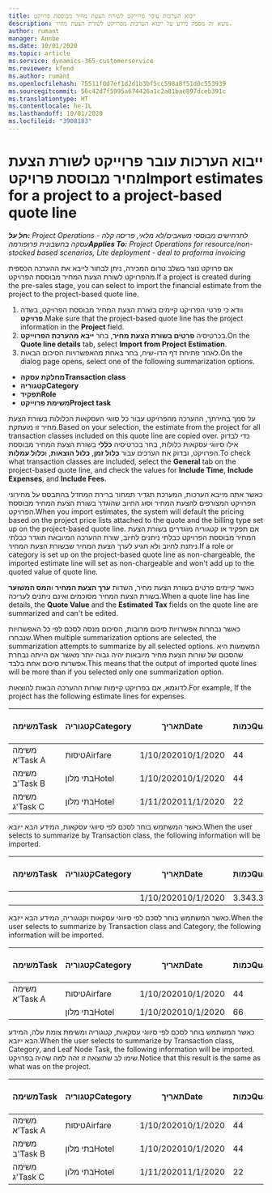 ```yaml
---
title: ייבוא הערכות עובר פרוייקט לשורת הצעת מחיר מבוססת פרויקט
description: נושא זה מספק מידע על ייבוא הערכות מפרויקט לשורת הצעת מחיר.
author: rumant
manager: Annbe
ms.date: 10/01/2020
ms.topic: article
ms.service: dynamics-365-customerservice
ms.reviewer: kfend
ms.author: rumant
ms.openlocfilehash: 75511f0d7ef1d2d1b3bf5cc598a8f51d0c553939
ms.sourcegitcommit: 56c42d7f5995a674426a1c2a81bae897dceb391c
ms.translationtype: HT
ms.contentlocale: he-IL
ms.lasthandoff: 10/01/2020
ms.locfileid: "3908183"
---
```

# <a name="import-estimates-for-a-project-to-a-project-based-quote-line"></a><span data-ttu-id="fda69-103">ייבוא הערכות עובר פרוייקט לשורת הצעת מחיר מבוססת פרויקט</span><span class="sxs-lookup"><span data-stu-id="fda69-103">Import estimates for a project to a project-based quote line</span></span>

<span data-ttu-id="fda69-104">_**חל על:** Project Operations לתרחישים מבוססי משאבים/לא מלאי, פריסה קלה - עסקה בחשבונית פרופורמה_</span><span class="sxs-lookup"><span data-stu-id="fda69-104">_**Applies To:** Project Operations for resource/non-stocked based scenarios, Lite deployment - deal to proforma invoicing_</span></span>


<span data-ttu-id="fda69-105">אם פרויקט נוצר בשלב טרום המכירה, ניתן לבחור לייבא את ההערכה הכספית מהפרויקט לשורת הצעת המחיר מבוססת הפרויקט.</span><span class="sxs-lookup"><span data-stu-id="fda69-105">If a project is created during the pre-sales stage, you can select to import the financial estimate from the project to the project-based quote line.</span></span>

1. <span data-ttu-id="fda69-106">וודא כי פרטי הפרויקט קיימים בשורת הצעת המחיר מבוססת הפרויקט, בשדה **פרויקט**.</span><span class="sxs-lookup"><span data-stu-id="fda69-106">Make sure that the project-based quote line has the project information in the **Project** field.</span></span>
2. <span data-ttu-id="fda69-107">בכרטיסיה **פרטים בשורת הצעת מחיר**, בחר **ייבא מהערכת הפרוייקט**.</span><span class="sxs-lookup"><span data-stu-id="fda69-107">On the **Quote line details** tab, select **Import from Project Estimation**.</span></span>
3. <span data-ttu-id="fda69-108">לאחר פתיחת דף הדו-שיח, בחר באחת מהאפשרויות הסיכום הבאות.</span><span class="sxs-lookup"><span data-stu-id="fda69-108">On the dialog page opens, select one of the following summarization options.</span></span>

  - <span data-ttu-id="fda69-109">**מחלקת עסקה**</span><span class="sxs-lookup"><span data-stu-id="fda69-109">**Transaction class**</span></span>
  - <span data-ttu-id="fda69-110">**קטגוריה**</span><span class="sxs-lookup"><span data-stu-id="fda69-110">**Category**</span></span>
  - <span data-ttu-id="fda69-111">**תפקיד**</span><span class="sxs-lookup"><span data-stu-id="fda69-111">**Role**</span></span> 
  - <span data-ttu-id="fda69-112">**משימת פרוייקט**</span><span class="sxs-lookup"><span data-stu-id="fda69-112">**Project task**</span></span>

<span data-ttu-id="fda69-113">על סמך בחירתך, ההערכה מהפרויקט עבור כל סווגי העסקאות הכלולות בשורת הצעת מחיר זו מועתקת.</span><span class="sxs-lookup"><span data-stu-id="fda69-113">Based on your selection, the estimate from the project for all transaction classes included on this quote line are copied over.</span></span> <span data-ttu-id="fda69-114">כדי לבדוק אילו סיווגי עסקאות כלולות, בחר בכרטיסיה **כללי** בשורת הצעת המחיר מבוססת הפרויקט, ובדוק את הערכים עבור **כלול זמן**, **כלול הוצאות**, ו**כלול עמלות**.</span><span class="sxs-lookup"><span data-stu-id="fda69-114">To check what transaction classes are included, select the **General** tab on the project-based quote line, and check the values for **Include Time**, **Include Expenses**, and **Include Fees**.</span></span>

<span data-ttu-id="fda69-115">כאשר אתה מייבא הערכות, המערכת תגדיר תמחור ברירת המחדל בהתבסס על מחירוני הפרויקט המצורפים להצעת המחיר וסוג החיוב שהוגדר בשורת הצעת המחיר מבוססת הפרויקט.</span><span class="sxs-lookup"><span data-stu-id="fda69-115">When you import estimates, the system will default the pricing based on the project price lists attached to the quote and the billing type set up on the project-based quote line.</span></span> <span data-ttu-id="fda69-116">אם תפקיד או קטגוריה מוגדרים בשורת הצעת המחיר מבוססת הפרויקט כבלתי ניתנים לחיוב, שורת ההערכה המיובאת תוגדר כבלתי ניתנת לחיוב ולא תגיע לערך הצעת המחיר שבשורת הצעת המחיר.</span><span class="sxs-lookup"><span data-stu-id="fda69-116">If a role or category is set up on the project-based quote line as non-chargeable, the imported estimate line will set as non-chargeable and won't add up to the quoted value of quote line.</span></span>

<span data-ttu-id="fda69-117">כאשר קיימים פרטים בשורת הצעת מחיר, השדות **ערך הצעת המחיר** ו**המס המשוער** בשורת הצעת המחיר מסוכמים ואינם ניתנים לעריכה.</span><span class="sxs-lookup"><span data-stu-id="fda69-117">When a quote line has line details, the **Quote Value** and the **Estimated Tax** fields on the quote line are summarized and can't be edited.</span></span>

<span data-ttu-id="fda69-118">כאשר נבחרות אפשרויות סיכום מרובות, הסיכום מנסה לסכם לפי כל האפשרויות שנבחרו.</span><span class="sxs-lookup"><span data-stu-id="fda69-118">When multiple summarization options are selected, the summarization attempts to summarize by all selected options.</span></span> <span data-ttu-id="fda69-119">המשמעות היא שהסכום של שורות הצעת מחיר מיובאות יהיה גבוה יותר מאשר אם הייתה נבחרת אפשרות סיכום אחת בלבד.</span><span class="sxs-lookup"><span data-stu-id="fda69-119">This means that the output of imported quote lines will be more than if you selected only one summarization option.</span></span>

<span data-ttu-id="fda69-120">לדוגמא, אם בפרויקט קיימות שורות ההערכה הבאות להוצאות.</span><span class="sxs-lookup"><span data-stu-id="fda69-120">For example, If the project has the following estimate lines for expenses.</span></span>

| <span data-ttu-id="fda69-121">משימה</span><span class="sxs-lookup"><span data-stu-id="fda69-121">Task</span></span> | <span data-ttu-id="fda69-122">קטגוריה</span><span class="sxs-lookup"><span data-stu-id="fda69-122">Category</span></span> | <span data-ttu-id="fda69-123">תאריך</span><span class="sxs-lookup"><span data-stu-id="fda69-123">Date</span></span> | <span data-ttu-id="fda69-124">כמות</span><span class="sxs-lookup"><span data-stu-id="fda69-124">Quantity</span></span> | <span data-ttu-id="fda69-125">מחיר יחידה</span><span class="sxs-lookup"><span data-stu-id="fda69-125">Unit price</span></span> | <span data-ttu-id="fda69-126">סכום</span><span class="sxs-lookup"><span data-stu-id="fda69-126">Amount</span></span> |
| --- | --- | --- | --- | --- | --- |
| <span data-ttu-id="fda69-127">משימה א'</span><span class="sxs-lookup"><span data-stu-id="fda69-127">Task A</span></span> | <span data-ttu-id="fda69-128">טיסות</span><span class="sxs-lookup"><span data-stu-id="fda69-128">Airfare</span></span> | <span data-ttu-id="fda69-129">1/10/2020</span><span class="sxs-lookup"><span data-stu-id="fda69-129">10/1/2020</span></span> | <span data-ttu-id="fda69-130">4</span><span class="sxs-lookup"><span data-stu-id="fda69-130">4</span></span> | <span data-ttu-id="fda69-131">400</span><span class="sxs-lookup"><span data-stu-id="fda69-131">400</span></span> | <span data-ttu-id="fda69-132">1600</span><span class="sxs-lookup"><span data-stu-id="fda69-132">1600</span></span> |
| <span data-ttu-id="fda69-133">משימה ב'</span><span class="sxs-lookup"><span data-stu-id="fda69-133">Task B</span></span> | <span data-ttu-id="fda69-134">בתי מלון</span><span class="sxs-lookup"><span data-stu-id="fda69-134">Hotel</span></span> | <span data-ttu-id="fda69-135">1/10/2020</span><span class="sxs-lookup"><span data-stu-id="fda69-135">10/1/2020</span></span> | <span data-ttu-id="fda69-136">4</span><span class="sxs-lookup"><span data-stu-id="fda69-136">4</span></span> | <span data-ttu-id="fda69-137">200</span><span class="sxs-lookup"><span data-stu-id="fda69-137">200</span></span> | <span data-ttu-id="fda69-138">800</span><span class="sxs-lookup"><span data-stu-id="fda69-138">800</span></span> |
| <span data-ttu-id="fda69-139">משימה ג'</span><span class="sxs-lookup"><span data-stu-id="fda69-139">Task C</span></span> | <span data-ttu-id="fda69-140">בתי מלון</span><span class="sxs-lookup"><span data-stu-id="fda69-140">Hotel</span></span> | <span data-ttu-id="fda69-141">1/11/2020</span><span class="sxs-lookup"><span data-stu-id="fda69-141">11/1/2020</span></span> | <span data-ttu-id="fda69-142">2</span><span class="sxs-lookup"><span data-stu-id="fda69-142">2</span></span> | <span data-ttu-id="fda69-143">200</span><span class="sxs-lookup"><span data-stu-id="fda69-143">200</span></span> | <span data-ttu-id="fda69-144">400</span><span class="sxs-lookup"><span data-stu-id="fda69-144">400</span></span> |

<span data-ttu-id="fda69-145">כאשר המשתמש בוחר לסכם לפי סיווגי עסקאות, המידע הבא ייובא.</span><span class="sxs-lookup"><span data-stu-id="fda69-145">When the user selects to summarize by Transaction class, the following information will be imported.</span></span>

| <span data-ttu-id="fda69-146">משימה</span><span class="sxs-lookup"><span data-stu-id="fda69-146">Task</span></span> | <span data-ttu-id="fda69-147">קטגוריה</span><span class="sxs-lookup"><span data-stu-id="fda69-147">Category</span></span> | <span data-ttu-id="fda69-148">תאריך</span><span class="sxs-lookup"><span data-stu-id="fda69-148">Date</span></span> | <span data-ttu-id="fda69-149">כמות</span><span class="sxs-lookup"><span data-stu-id="fda69-149">Quantity</span></span> | <span data-ttu-id="fda69-150">מחיר יחידה</span><span class="sxs-lookup"><span data-stu-id="fda69-150">Unit price</span></span> | <span data-ttu-id="fda69-151">סכום</span><span class="sxs-lookup"><span data-stu-id="fda69-151">Amount</span></span> |
| --- | --- | --- | --- | --- | --- |
| | | <span data-ttu-id="fda69-152">1/10/2020</span><span class="sxs-lookup"><span data-stu-id="fda69-152">10/1/2020</span></span> | <span data-ttu-id="fda69-153">3.34</span><span class="sxs-lookup"><span data-stu-id="fda69-153">3.34</span></span> | <span data-ttu-id="fda69-154">840</span><span class="sxs-lookup"><span data-stu-id="fda69-154">840</span></span> | <span data-ttu-id="fda69-155">2800</span><span class="sxs-lookup"><span data-stu-id="fda69-155">2800</span></span> |

<span data-ttu-id="fda69-156">כאשר המשתמש בוחר לסכם לפי סיווגי עסקאות וקטגוריה, המידע הבא ייובא.</span><span class="sxs-lookup"><span data-stu-id="fda69-156">When the user selects to summarize by Transaction class and Category, the following information will be imported.</span></span>

| <span data-ttu-id="fda69-157">משימה</span><span class="sxs-lookup"><span data-stu-id="fda69-157">Task</span></span> | <span data-ttu-id="fda69-158">קטגוריה</span><span class="sxs-lookup"><span data-stu-id="fda69-158">Category</span></span> | <span data-ttu-id="fda69-159">תאריך</span><span class="sxs-lookup"><span data-stu-id="fda69-159">Date</span></span> | <span data-ttu-id="fda69-160">כמות</span><span class="sxs-lookup"><span data-stu-id="fda69-160">Quantity</span></span> | <span data-ttu-id="fda69-161">מחיר יחידה</span><span class="sxs-lookup"><span data-stu-id="fda69-161">Unit price</span></span> | <span data-ttu-id="fda69-162">סכום</span><span class="sxs-lookup"><span data-stu-id="fda69-162">Amount</span></span> |
| --- | --- | --- | --- | --- | --- |
| <span data-ttu-id="fda69-163">משימה א'</span><span class="sxs-lookup"><span data-stu-id="fda69-163">Task A</span></span> | <span data-ttu-id="fda69-164">טיסות</span><span class="sxs-lookup"><span data-stu-id="fda69-164">Airfare</span></span> | <span data-ttu-id="fda69-165">1/10/2020</span><span class="sxs-lookup"><span data-stu-id="fda69-165">10/1/2020</span></span> | <span data-ttu-id="fda69-166">4</span><span class="sxs-lookup"><span data-stu-id="fda69-166">4</span></span> | <span data-ttu-id="fda69-167">400</span><span class="sxs-lookup"><span data-stu-id="fda69-167">400</span></span> | <span data-ttu-id="fda69-168">1600</span><span class="sxs-lookup"><span data-stu-id="fda69-168">1600</span></span> |
| | <span data-ttu-id="fda69-169">בתי מלון</span><span class="sxs-lookup"><span data-stu-id="fda69-169">Hotel</span></span> | <span data-ttu-id="fda69-170">1/10/2020</span><span class="sxs-lookup"><span data-stu-id="fda69-170">10/1/2020</span></span> | <span data-ttu-id="fda69-171">6</span><span class="sxs-lookup"><span data-stu-id="fda69-171">6</span></span> | <span data-ttu-id="fda69-172">200</span><span class="sxs-lookup"><span data-stu-id="fda69-172">200</span></span> | <span data-ttu-id="fda69-173">1200</span><span class="sxs-lookup"><span data-stu-id="fda69-173">1200</span></span> |

<span data-ttu-id="fda69-174">כאשר המשתמש בוחר לסכם לפי סיווגי עסקאות, קטגוריה ומשימת צומת עלה, המידע הבא ייובא.</span><span class="sxs-lookup"><span data-stu-id="fda69-174">When the user selects to summarize by Transaction class, Category, and Leaf Node Task, the following information will be imported.</span></span> <span data-ttu-id="fda69-175">שימו לב שתוצאה זו זהה למה שהיה בפרויקט.</span><span class="sxs-lookup"><span data-stu-id="fda69-175">Notice that this result is the same as what was on the project.</span></span>

| <span data-ttu-id="fda69-176">משימה</span><span class="sxs-lookup"><span data-stu-id="fda69-176">Task</span></span> | <span data-ttu-id="fda69-177">קטגוריה</span><span class="sxs-lookup"><span data-stu-id="fda69-177">Category</span></span> | <span data-ttu-id="fda69-178">תאריך</span><span class="sxs-lookup"><span data-stu-id="fda69-178">Date</span></span> | <span data-ttu-id="fda69-179">כמות</span><span class="sxs-lookup"><span data-stu-id="fda69-179">Quantity</span></span> | <span data-ttu-id="fda69-180">מחיר יחידה</span><span class="sxs-lookup"><span data-stu-id="fda69-180">Unit price</span></span> | <span data-ttu-id="fda69-181">סכום</span><span class="sxs-lookup"><span data-stu-id="fda69-181">Amount</span></span> |
| --- | --- | --- | --- | --- | --- |
| <span data-ttu-id="fda69-182">משימה א'</span><span class="sxs-lookup"><span data-stu-id="fda69-182">Task A</span></span> | <span data-ttu-id="fda69-183">טיסות</span><span class="sxs-lookup"><span data-stu-id="fda69-183">Airfare</span></span> | <span data-ttu-id="fda69-184">1/10/2020</span><span class="sxs-lookup"><span data-stu-id="fda69-184">10/1/2020</span></span> | <span data-ttu-id="fda69-185">4</span><span class="sxs-lookup"><span data-stu-id="fda69-185">4</span></span> | <span data-ttu-id="fda69-186">400</span><span class="sxs-lookup"><span data-stu-id="fda69-186">400</span></span> | <span data-ttu-id="fda69-187">1600</span><span class="sxs-lookup"><span data-stu-id="fda69-187">1600</span></span> |
| <span data-ttu-id="fda69-188">משימה ב'</span><span class="sxs-lookup"><span data-stu-id="fda69-188">Task B</span></span> | <span data-ttu-id="fda69-189">בתי מלון</span><span class="sxs-lookup"><span data-stu-id="fda69-189">Hotel</span></span> | <span data-ttu-id="fda69-190">1/10/2020</span><span class="sxs-lookup"><span data-stu-id="fda69-190">10/1/2020</span></span> | <span data-ttu-id="fda69-191">4</span><span class="sxs-lookup"><span data-stu-id="fda69-191">4</span></span> | <span data-ttu-id="fda69-192">200</span><span class="sxs-lookup"><span data-stu-id="fda69-192">200</span></span> | <span data-ttu-id="fda69-193">800</span><span class="sxs-lookup"><span data-stu-id="fda69-193">800</span></span> |
| <span data-ttu-id="fda69-194">משימה ג'</span><span class="sxs-lookup"><span data-stu-id="fda69-194">Task C</span></span> | <span data-ttu-id="fda69-195">בתי מלון</span><span class="sxs-lookup"><span data-stu-id="fda69-195">Hotel</span></span> | <span data-ttu-id="fda69-196">1/11/2020</span><span class="sxs-lookup"><span data-stu-id="fda69-196">11/1/2020</span></span> | <span data-ttu-id="fda69-197">2</span><span class="sxs-lookup"><span data-stu-id="fda69-197">2</span></span> | <span data-ttu-id="fda69-198">200</span><span class="sxs-lookup"><span data-stu-id="fda69-198">200</span></span> | <span data-ttu-id="fda69-199">400</span><span class="sxs-lookup"><span data-stu-id="fda69-199">400</span></span> |